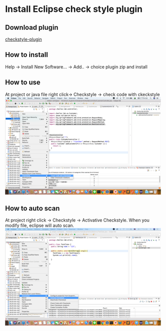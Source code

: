 # Install Eclipse check style plugin
## Download plugin
[checkstyle-plugin](https://checkstyle.org/eclipse-cs/#!/)

## How to install
Help -> Install New Software... -> Add.. -> choice plugin zip and install

## How to use
At project or java file right click-> Checkstyle -> check code with ckeckstyle
![Image](images/check-code-with-style.png)

## How to auto scan
At project right click -> Checkstyle -> Activative Checkstyle.
When you modify file, eclipse will auto scan.
![Image](images/activate-checkstyle.png)
